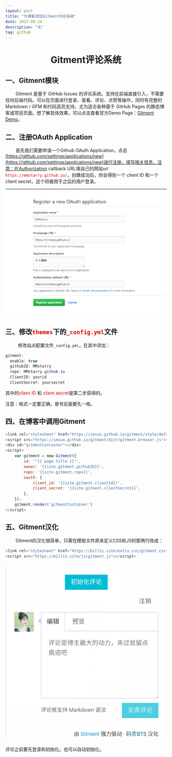 ```yaml
---
layout: post
title: "为博客添加Gitment评论系统"
date: 2017-09-24 
description: "无"
tag: github
---  
```



# <center>Gitment评论系统</center>

## 一、Gitment模块 

&emsp; &emsp;Gitment 是基于 GitHub Issues 的评论系统。支持在前端直接引入，不需要任何后端代码。可以在页面进行登录、查看、评论、点赞等操作，同时有完整的 Markdown / GFM 和代码高亮支持。尤为适合各种基于 GitHub Pages 的静态博客或项目页面。想了解具体效果，可以点击查看官方Demo Page：[Gitment Demo](https://imsun.github.io/gitment/)。


## 二、注册OAuth Application

&emsp; &emsp;首先我们需要申请一个Github OAuth Application，点击[https://github.com/settings/applications/new](https://github.com/settings/applications/new)进行注册，填写相关信息，注意：在Authorization callback URL填自己的网站url <font color="#dd0000">`https://mmstarry.github.io/`</font>，创建成功后，你会得到一个 client ID 和一个 client secret，这个将被用于之后的用户登录。

![](/images/posts/2017092401.png)

## 三、修改<font color="#dd0000">`themes`</font>下的<font color="#dd0000">`_config.yml`</font>文件

&emsp; &emsp; 修改站点配置文件`_config.yml`，在其中添加：

```java
gitment:
  enable: true
  githubID: MMstarry
  repo: MMstarry.github.io
  ClientID: yourid
  ClientSecret: yoursecret
```

其中的<font color="#dd0000">client ID</font> 和 <font color="#dd0000">client secret</font>是第二步获得的。

注意：格式一定要正确，冒号后面要孔一格。

## 四、在博客中调用Gitment

```js
<link rel="stylesheet" href="https://imsun.github.io/gitment/style/default.css">
<script src="https://imsun.github.io/gitment/dist/gitment.browser.js"></script>
<div id="gitmentContainer"></div>
<script>
    var gitment = new Gitment({
        id: '"{{ page.title }}"', 
        owner: '{{site.gitment.githubID}}',
        repo: '{{site.gitment.repo}}',
        oauth: {
            client_id: '{{site.gitment.clientId}}',
            client_secret: '{{site.gitment.clientSecret}}',
        },
    });
    gitment.render('gitmentContainer')
</script>


```

## 五、Gitment汉化

&emsp; &emsp;Gitment的汉化很简单，只需在模板文件原来定义CSS和JS的那两行改成：

```js
<link rel="stylesheet" href="https://billts.site/extra_css/gitment.css">
<script src="https://billts.site/js/gitment.js"></script>
```

![](/images/posts/2017092402.png)

评论之前要先登录和初始化。也可以自动初始化。